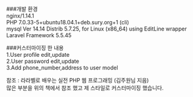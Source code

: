 ###개발 환경  
nginx/1.14.1  
PHP 7.0.33-5+ubuntu18.04.1+deb.sury.org+1 (cli)  
mysql  Ver 14.14 Distrib 5.7.25, for Linux (x86_64) using  EditLine wrapper  
Laravel Framework 5.5.45  
  
###커스터마이징 한 내용  
1.User profile edit,update  
2.User password edit,update  
3.Add phone_number,address to user model  
  
참조 : 라라벨로 배우는 실전 PHP 웹 프로그래밍 (김주원님 지음)  
많은 부분을 위의 책에서 참조 했고 제 스타일로 커스터마이징 했습니다.  